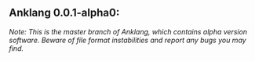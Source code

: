 ## Anklang 0.0.1-alpha0:

*Note: This is the master branch of Anklang, which contains alpha version software.
Beware of file format instabilities and report any bugs you may find.*

